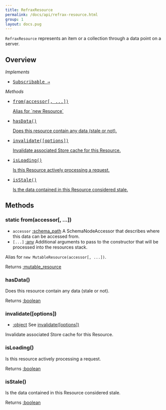 ```yaml
---
title: RefraxResource
permalink: /docs/api/refrax-resource.html
group: 1
layout: docs.pug
---
```


`RefraxResource` represents an item or a collection through a data point on a server.

## Overview

*Implements*

<ul class="helperIndex">
  <li>
    <a href="/docs/api/mixin-subscribable.html">
      <pre>Subscribable &rarr;</pre>
    </a>
  </li>
</ul>

*Methods*

<ul class="apiIndex">
  <li>
    <a href="#static-from">
      <pre>from(accessor[, ...])</pre>
      Alias for `new Resource`
    </a>
  </li>
  <li>
    <a href="#static-from">
      <pre>hasData()</pre>
      Does this resource contain any data (stale or not).
    </a>
  </li>
  <li>
    <a href="#static-from">
      <pre>invalidate([options])</pre>
      Invalidate associated Store cache for this Resource.
    </a>
  </li>
  <li>
    <a href="#static-from">
      <pre>isLoading()</pre>
      Is this Resource actively processing a request.
    </a>
  </li>
  <li>
    <a href="#static-from">
      <pre>isStale()</pre>
      Is the data contained in this Resource considered stale.
    </a>
  </li>
</ul>

## Methods

### static from(accessor[, ...])

- `accessor` [:schema_path]() A SchemaNodeAccessor that describes where this data can be accessed from.
- `[...]` [:any]() Additional arguments to pass to the constructor that will be processed into the resources stack.

Alias for `new MutableResource(accessor[, ...])`.

Returns [:mutable_resource]()

### hasData()

Does this resource contain any data (stale or not).

Returns [:boolean]()

### invalidate([options])

- [:object]() See [invalidate([options])](/docs/api/refrax-store.html#invalidate)

Invalidate associated Store cache for this Resource.

### isLoading()

Is this resource actively processing a request.

Returns [:boolean]()

### isStale()

Is the data contained in this Resource considered stale.

Returns [:boolean]()
